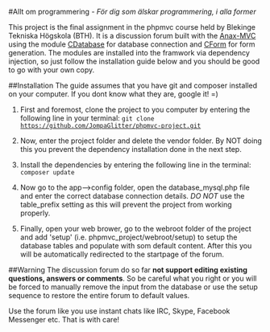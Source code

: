 #Allt om programmering
*- För dig som älskar programmering, i alla former*

This project is the final assignment in the phpmvc course held by Blekinge Tekniska Högskola (BTH). It is a discussion forum built with the [Anax-MVC](https://github.com/mosbth/Anax-MVC "Anax-MVC on GitHub") using the module [CDatabase](https://github.com/mosbth/cdatabase "CDatabase on GitHub") for database connection and [CForm](https://github.com/mosbth/cdatabase "CForm on GitHub") for form generation. The modules are installed into the framwork via dependency injection, so just follow the installation guide below and you should be good to go with your own copy.

##Installation
The guide assumes that you have git and composer installed on your computer. If you dont know what they are, google it! =)

1) First and foremost, clone the project to you computer by entering the following line in your terminal: 
<code>git clone https://github.com/JompaGlitter/phpmvc-project.git</code>

2) Now, enter the project folder and delete the vendor folder. By NOT doing this you prevent the dependency installation done in the next step.

3) Install the dependencies by entering the following line in the terminal:
<code>composer update</code>

4) Now go to the app-->config folder, open the database_mysql.php file and enter the correct database connection details. *DO NOT* use the table_prefix setting as this will prevent the project from working properly.

5) Finally, open your web brower, go to the webroot folder of the project and add 'setup' (i.e. phpmvc_project/webroot/setup) to setup the database tables and populate with som default content. After this you will be automatically redirected to the startpage of the forum.


##Warning
The discussion forum do so far **not support editing existing questions, answers or comments**. So be careful what you right or you will be forced to manually remove the input from the database or use the setup sequence to restore the entire forum to default values.

Use the forum like you use instant chats like IRC, Skype, Facebook Messenger etc. That is with care!
